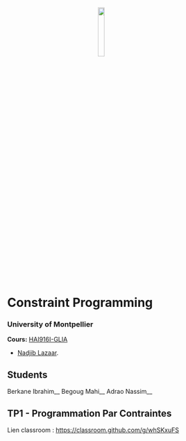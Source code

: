 # <img src="img/um.png" width="17%" style="margin:auto;display:block;"/> Constraint Programming
### University of Montpellier
**Cours:** [HAI916I-GLIA ](https://docs.google.com/spreadsheets/d/1kZt5TLQ7VFotJbuEDRAXSFoG-Y3U-rFAB8bYenpMP9Y/edit#gid=1523296144) 
* [Nadjib Lazaar](mailto:nadjib.lazaar@umontpellier.fr).

## Students

  Berkane Ibrahim__
  Begoug Mahi__
  Adrao Nassim__


## TP1 - Programmation Par Contraintes

Lien classroom : https://classroom.github.com/g/whSKxuFS
